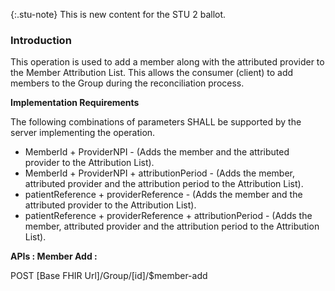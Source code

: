 {:.stu-note}
This is new content for the STU 2 ballot. 

### Introduction

This operation is used to add a member along with the attributed provider to the Member Attribution List.
This allows the consumer (client) to add members to the Group during the reconciliation process.


**Implementation Requirements**

The following combinations of parameters SHALL be supported by the server implementing the operation.

* MemberId + ProviderNPI - (Adds the member and the attributed provider to the Attribution List).
* MemberId + ProviderNPI + attributionPeriod - (Adds the member, attributed provider and the attribution period to the Attribution List).
* patientReference + providerReference - (Adds the member and the attributed provider to the Attribution List).
* patientReference + providerReference + attributionPeriod - (Adds the member, attributed provider and the attribution period to the Attribution List). 


**APIs : Member Add :**

POST [Base FHIR Url]/Group/[id]/$member-add

